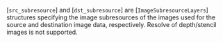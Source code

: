 [`src_subresource`] and [`dst_subresource`] are
[`ImageSubresourceLayers`] structures specifying the image
subresources of the images used for the source and destination image
data, respectively.
Resolve of depth/stencil images is not supported.